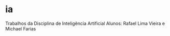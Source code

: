 # ia
Trabalhos da Disciplina de Inteligência Artificial
Alunos: Rafael Lima Vieira e Michael Farias
  
